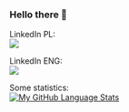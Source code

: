 ### Hello there 👋

LinkedIn PL:  
<a href="https://www.linkedin.com/in/kaczkowski-maciej"><img src="https://img.shields.io/badge/-Maciej%20Kaczkowski-0077B5?style=flat&logo=Linkedin&logoColor=white"/></a>

LinkedIn ENG:  
<a href="https://www.linkedin.com/in/kaczkowski-maciej/?locale=en_US"><img src="https://img.shields.io/badge/-Maciej%20Kaczkowski-0077B5?style=flat&logo=Linkedin&logoColor=white"/></a>  

Some statistics:  
[![My GitHub Language Stats](https://github-readme-stats.vercel.app/api/top-langs/?username=MKaczkow&langs_count=42&theme=algolia)]()
